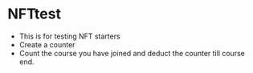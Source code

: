# NFTtest
* This is for testing NFT starters
* Create a counter
* Count the course you have joined and deduct the counter till course end. 
